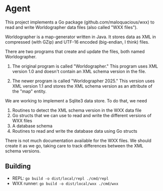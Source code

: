 # Agent

This project implements a Go package (github.com/maloquacious/wxx) to read and write Worldographer data files (also called "WXX files").

Worldographer is a map-generator written in Java. It stores data as XML in compressed (with GZip) and UTF-16 encoded (big-endian, I think) files.

There are two programs that create and update the files, both named Worldographer.

1. The original program is called "Worldographer." This program uses XML version 1.0 and doesn't contain an XML schema version in the file.

2. The newer program is called "Worldographer 2025." This version uses XML version 1.1 and stores the XML schema version as an attribute of the "map" entity.

We are working to implement a Sqlite3 data store. To do that, we need

1. Routines to detect the XML schema version in the WXX data file
2. Go structs that we can use to read and write the different versions of WXX files
3. A database schema
4. Routines to read and write the database data using Go structs

There is not much documentation available for the WXX files. We should create it as we go, taking care to track differences between the XML schema versions.

## Building
* REPL: `go build -o dist/local/repl ./cmd/repl`
* WXX runner: `go build -o dist/local/wxx ./cmd/wxx`
